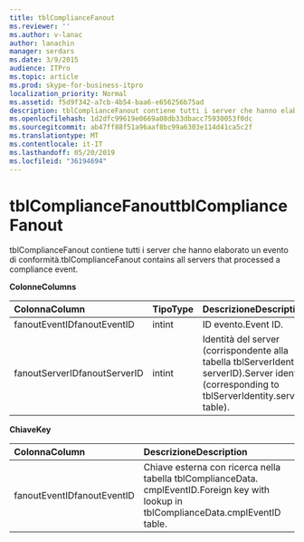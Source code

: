 ```yaml
---
title: tblComplianceFanout
ms.reviewer: ''
ms.author: v-lanac
author: lanachin
manager: serdars
ms.date: 3/9/2015
audience: ITPro
ms.topic: article
ms.prod: skype-for-business-itpro
localization_priority: Normal
ms.assetid: f5d9f342-a7cb-4b54-baa6-e656256b75ad
description: tblComplianceFanout contiene tutti i server che hanno elaborato un evento di conformità.
ms.openlocfilehash: 1d2dfc99619e0669a08db33dbacc75930053f0dc
ms.sourcegitcommit: ab47ff88f51a96aaf8bc99a6303e114d41ca5c2f
ms.translationtype: MT
ms.contentlocale: it-IT
ms.lasthandoff: 05/20/2019
ms.locfileid: "36194694"
---
```

# <a name="tblcompliancefanout"></a><span data-ttu-id="ac198-103">tblComplianceFanout</span><span class="sxs-lookup"><span data-stu-id="ac198-103">tblComplianceFanout</span></span>
 
<span data-ttu-id="ac198-104">tblComplianceFanout contiene tutti i server che hanno elaborato un evento di conformità.</span><span class="sxs-lookup"><span data-stu-id="ac198-104">tblComplianceFanout contains all servers that processed a compliance event.</span></span>
  
<span data-ttu-id="ac198-105">**Colonne**</span><span class="sxs-lookup"><span data-stu-id="ac198-105">**Columns**</span></span>

|<span data-ttu-id="ac198-106">**Colonna**</span><span class="sxs-lookup"><span data-stu-id="ac198-106">**Column**</span></span>|<span data-ttu-id="ac198-107">**Tipo**</span><span class="sxs-lookup"><span data-stu-id="ac198-107">**Type**</span></span>|<span data-ttu-id="ac198-108">**Descrizione**</span><span class="sxs-lookup"><span data-stu-id="ac198-108">**Description**</span></span>|
|:-----|:-----|:-----|
|<span data-ttu-id="ac198-109">fanoutEventID</span><span class="sxs-lookup"><span data-stu-id="ac198-109">fanoutEventID</span></span>  <br/> |<span data-ttu-id="ac198-110">int</span><span class="sxs-lookup"><span data-stu-id="ac198-110">int</span></span>  <br/> |<span data-ttu-id="ac198-111">ID evento.</span><span class="sxs-lookup"><span data-stu-id="ac198-111">Event ID.</span></span>  <br/> |
|<span data-ttu-id="ac198-112">fanoutServerID</span><span class="sxs-lookup"><span data-stu-id="ac198-112">fanoutServerID</span></span>  <br/> |<span data-ttu-id="ac198-113">int</span><span class="sxs-lookup"><span data-stu-id="ac198-113">int</span></span>  <br/> |<span data-ttu-id="ac198-114">Identità del server (corrispondente alla tabella tblServerIdentity. serverID).</span><span class="sxs-lookup"><span data-stu-id="ac198-114">Server identity (corresponding to tblServerIdentity.serverID table).</span></span>  <br/> |
   
<span data-ttu-id="ac198-115">**Chiave**</span><span class="sxs-lookup"><span data-stu-id="ac198-115">**Key**</span></span>

|<span data-ttu-id="ac198-116">**Colonna**</span><span class="sxs-lookup"><span data-stu-id="ac198-116">**Column**</span></span>|<span data-ttu-id="ac198-117">**Descrizione**</span><span class="sxs-lookup"><span data-stu-id="ac198-117">**Description**</span></span>|
|:-----|:-----|
|<span data-ttu-id="ac198-118">fanoutEventID</span><span class="sxs-lookup"><span data-stu-id="ac198-118">fanoutEventID</span></span>  <br/> |<span data-ttu-id="ac198-119">Chiave esterna con ricerca nella tabella tblComplianceData. cmplEventID.</span><span class="sxs-lookup"><span data-stu-id="ac198-119">Foreign key with lookup in tblComplianceData.cmplEventID table.</span></span>  <br/> |
   


